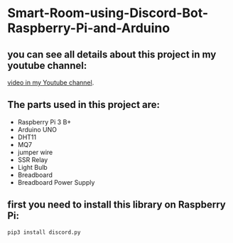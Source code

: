 # Smart-Room-using-Discord-Bot-Raspberry-Pi-and-Arduino

## you can see all details about this project in my youtube channel:
[video in my Youtube channel](https://www.youtube.com/watch?v=HmHnP5hd2hA).

## The parts used in this project are:
- Raspberry Pi 3 B+
- Arduino UNO
- DHT11
- MQ7
- jumper wire
- SSR Relay
- Light Bulb
- Breadboard
- Breadboard Power Supply

## first you need to install this library on Raspberry Pi:
~~~
pip3 install discord.py
~~~
